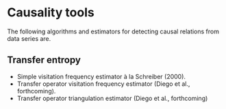 # Causality tools

The following algorithms and estimators for detecting causal relations from
data series are.


## Transfer entropy
- Simple visitation frequency estimator à la Schreiber (2000).
- Transfer operator visitation frequency estimator (Diego et al., forthcoming).
- Transfer operator triangulation estimator (Diego et al., forthcoming)
